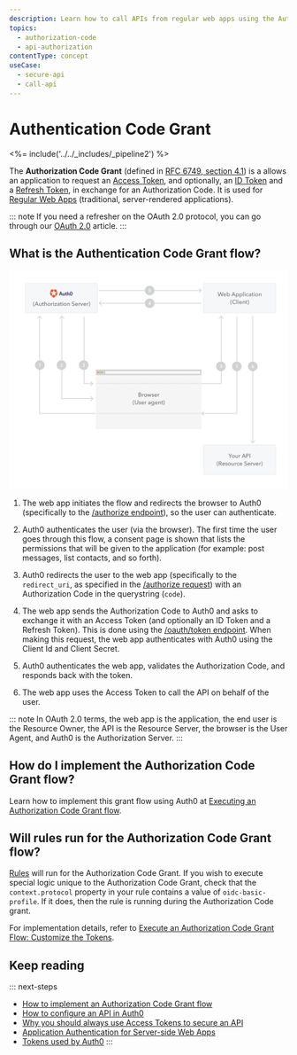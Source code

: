 ```yaml
---
description: Learn how to call APIs from regular web apps using the Authentication Code Grant.
topics:
  - authorization-code
  - api-authorization
contentType: concept
useCase:
  - secure-api
  - call-api
---
```

# Authentication Code Grant

<%= include('../../_includes/_pipeline2') %>

The **Authorization Code Grant** (defined in [RFC 6749, section 4.1](https://tools.ietf.org/html/rfc6749#section-4.1)) is a allows an application to request an [Access Token](/tokens/access-token), and optionally, an [ID Token](/tokens/id-token) and a [Refresh Token](/tokens/refresh_token), in exchange for an Authorization Code. It is used for [Regular Web Apps](/quickstart/webapp) (traditional, server-rendered applications).

::: note
If you need a refresher on the OAuth 2.0 protocol, you can go through our [OAuth 2.0](/protocols/oauth2) article.
:::


## What is the Authentication Code Grant flow?

![Authorization Code Grant](/media/articles/api-auth/authorization-code-grant.png)

1. The web app initiates the flow and redirects the browser to Auth0 (specifically to the [/authorize endpoint](/api/authentication#authorization-code-grant)), so the user can authenticate.

1. Auth0 authenticates the user (via the browser). The first time the user goes through this flow, a consent page is shown that lists the permissions that will be given to the application (for example: post messages, list contacts, and so forth).

1. Auth0 redirects the user to the web app (specifically to the `redirect_uri`, as specified in the [/authorize request](/api/authentication#authorization-code-grant)) with an Authorization Code in the querystring (`code`).

1. The web app sends the Authorization Code to Auth0 and asks to exchange it with an Access Token (and optionally an ID Token and a Refresh Token). This is done using the [/oauth/token endpoint](/api/authentication?http#authorization-code). When making this request, the web app authenticates with Auth0 using the Client Id and Client Secret.

1. Auth0 authenticates the web app, validates the Authorization Code, and responds back with the token.

1. The web app uses the Access Token to call the API on behalf of the user.

::: note
In OAuth 2.0 terms, the web app is the application, the end user is the Resource Owner, the API is the Resource Server, the browser is the User Agent, and Auth0 is the Authorization Server.
:::


## How do I implement the Authorization Code Grant flow?

Learn how to implement this grant flow using Auth0 at [Executing an Authorization Code Grant flow](/api-auth/tutorials/authorization-code-grant).

## Will rules run for the Authorization Code Grant flow?

[Rules](/rules) will run for the Authorization Code Grant. If you wish to execute special logic unique to the Authorization Code Grant, check that the `context.protocol` property in your rule contains a value of `oidc-basic-profile`. If it does, then the rule is running during the Authorization Code grant.

For implementation details, refer to [Execute an Authorization Code Grant Flow: Customize the Tokens](/api-auth/tutorials/authorization-code-grant#optional-customize-the-tokens).

## Keep reading

::: next-steps
- [How to implement an Authorization Code Grant flow](/api-auth/tutorials/authorization-code-grant)
- [How to configure an API in Auth0](/api-auth/guides/configure-api)
- [Why you should always use Access Tokens to secure an API](/api-auth/why-use-access-tokens-to-secure-apis)
- [Application Authentication for Server-side Web Apps](/application-auth/server-side-web)
- [Tokens used by Auth0](/tokens)
:::
